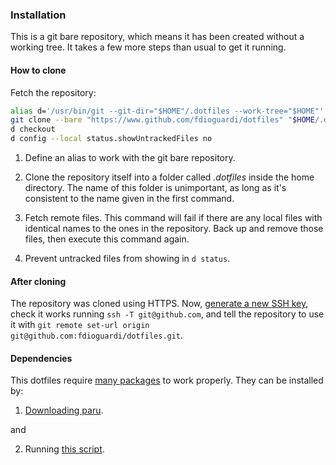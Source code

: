 ### Installation

This is a git bare repository, which means it has been created without a working tree.
It takes a few more steps than usual to get it running.

#### How to clone

Fetch the repository:

```bash
alias d='/usr/bin/git --git-dir="$HOME"/.dotfiles --work-tree="$HOME"'
git clone --bare "https://www.github.com/fdioguardi/dotfiles" "$HOME/.dotfiles"
d checkout
d config --local status.showUntrackedFiles no
```

1. Define an alias to work with the git bare repository.

2. Clone the repository itself into a folder called _.dotfiles_ inside the home directory.
   The name of this folder is unimportant, as long as it's consistent to the name given in the first command.

3. Fetch remote files.
   This command will fail if there are any local files with identical names to the ones in the repository.
   Back up and remove those files, then execute this command again.

4. Prevent untracked files from showing in `d status`.

#### After cloning

The repository was cloned using HTTPS.
Now, [generate a new SSH key](https://docs.github.com/en/github/authenticating-to-github/generating-a-new-ssh-key-and-adding-it-to-the-ssh-agent),
check it works running `ssh -T git@github.com`,
and tell the repository to use it with `git remote set-url origin git@github.com:fdioguardi/dotfiles.git`.

#### Dependencies

This dotfiles require [many packages](./PACKAGES.md) to work properly.
They can be installed by:

1. [Downloading paru](./PACKAGES.md#package-management).

and

2. Running [this script](./install-packages.sh).
